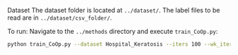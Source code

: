 Dataset
The dataset folder is located at `../dataset/`. The label files to be read are in `../dataset/csv_folder/`.

To run:
Navigate to the `../methods` directory and execute `train_CoOp.py`:

```bash
python train_CoOp.py --dataset Hospital_Keratosis --iters 100 --wk_iters 1 --lr 1e-03 --N_CTX 16 --CSC False --net ViT-B/16 --seed 42

